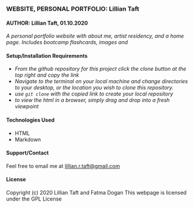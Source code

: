 ### WEBSITE, PERSONAL PORTFOLIO: Lillian Taft
#### AUTHOR: Lillian Taft, 01.10.2020

_A personal portfolio website with about me, artist residency, and a home page. Includes bootcamp flashcards, images and_

#### Setup/Installation Requirements
* _From the github repository for this project click the clone button at the top right and copy the link_
* _Navigate to the terminal on your local machine and change directories to your desktop, or the location you wish to clone this repository._
* _use `git clone` with the copied link to create your local repository_
* _to view the html in a browser, simply drag and drop into a fresh viewpoint_

#### Technologies Used
* HTML
* Markdown

#### Support/Contact
Feel free to email me at <lillian.r.taft@gmail.com>

#### License
Copyright (c) 2020 Lillian Taft and Fatma Dogan
This webpage is licensed under the GPL License